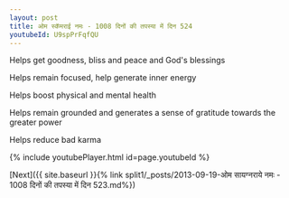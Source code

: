 ```yaml
---
layout: post
title: ओम स्कॅमराई नमः - 1008 दिनों की तपस्या में दिन 524
youtubeId: U9spPrFqfQU
---
```

 
 
Helps get goodness, bliss and peace and God's blessings
 
Helps remain focused, help generate inner energy 
 
Helps boost physical and mental health 
 
Helps remain grounded and generates a sense of gratitude towards the greater power 
 
Helps reduce bad karma
 
 
 
 


{% include youtubePlayer.html id=page.youtubeId %}
 
[Next]({{ site.baseurl }}{% link  split1/_posts/2013-09-19-ओम सायग्नराये नमः - 1008 दिनों की तपस्या में दिन 523.md%})
 
